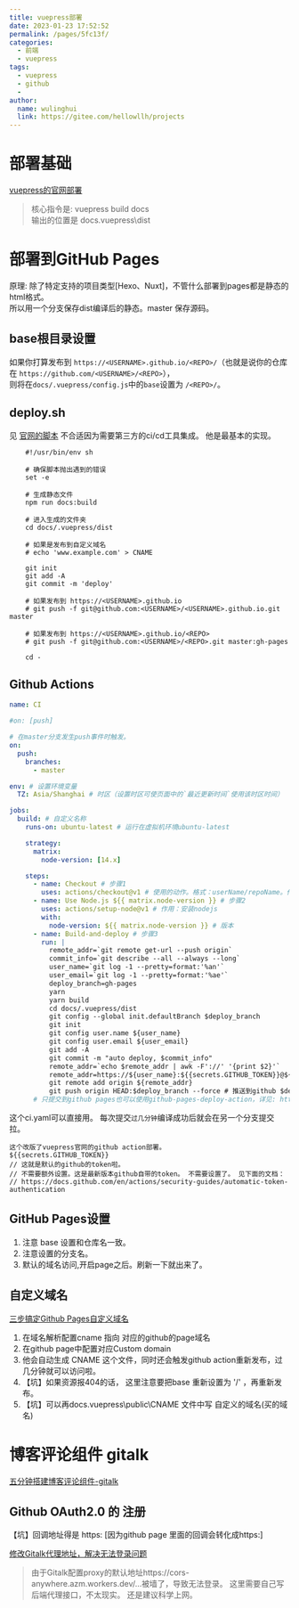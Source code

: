 ```yaml
---
title: vuepress部署
date: 2023-01-23 17:52:52
permalink: /pages/5fc13f/
categories:
  - 前端
  - vuepress
tags:
  - vuepress
  - github
  - 
author: 
  name: wulinghui
  link: https://gitee.com/hellowllh/projects
---
```

# 部署基础
[vuepress的官网部署](https://vuepress.vuejs.org/zh/guide/deploy.html)
> 核心指令是: vuepress build docs   
> 输出的位置是 docs\.vuepress\dist  


# 部署到GitHub Pages
原理: 除了特定支持的项目类型[Hexo、Nuxt]，不管什么部署到pages都是静态的html格式。   
	  所以用一个分支保存dist编译后的静态。master 保存源码。


## base根目录设置
如果你打算发布到 `https://<USERNAME>.github.io/<REPO>/`（也就是说你的仓库在 `https://github.com/<USERNAME>/<REPO>`），  
则将在`docs/.vuepress/config.js`中的`base`设置为 `/<REPO>/`。
	   
## deploy.sh
见 [官网的脚本](https://vuepress.vuejs.org/zh/guide/deploy.html#github-pages) 不合适因为需要第三方的ci/cd工具集成。 他是最基本的实现。
```shell
	#!/usr/bin/env sh
	
	# 确保脚本抛出遇到的错误
	set -e
	
	# 生成静态文件
	npm run docs:build
	
	# 进入生成的文件夹
	cd docs/.vuepress/dist
	
	# 如果是发布到自定义域名
	# echo 'www.example.com' > CNAME
	
	git init
	git add -A
	git commit -m 'deploy'
	
	# 如果发布到 https://<USERNAME>.github.io
	# git push -f git@github.com:<USERNAME>/<USERNAME>.github.io.git master
	
	# 如果发布到 https://<USERNAME>.github.io/<REPO>
	# git push -f git@github.com:<USERNAME>/<REPO>.git master:gh-pages
	
	cd -
```
## Github Actions
```yaml
name: CI

#on: [push]

# 在master分支发生push事件时触发。
on:
  push:
    branches:
      - master

env: # 设置环境变量
  TZ: Asia/Shanghai # 时区（设置时区可使页面中的`最近更新时间`使用该时区时间）

jobs:
  build: # 自定义名称
    runs-on: ubuntu-latest # 运行在虚拟机环境ubuntu-latest

    strategy:
      matrix:
        node-version: [14.x]

    steps:
      - name: Checkout # 步骤1
        uses: actions/checkout@v1 # 使用的动作。格式：userName/repoName。作用：检出仓库，获取源码。 官方actions库：https://github.com/actions
      - name: Use Node.js ${{ matrix.node-version }} # 步骤2
        uses: actions/setup-node@v1 # 作用：安装nodejs
        with:
          node-version: ${{ matrix.node-version }} # 版本
      - name: Build-and-deploy # 步骤3
        run: |
          remote_addr=`git remote get-url --push origin`
          commit_info=`git describe --all --always --long`
          user_name=`git log -1 --pretty=format:'%an'`
          user_email=`git log -1 --pretty=format:'%ae'`
          deploy_branch=gh-pages
          yarn
          yarn build
          cd docs/.vuepress/dist
          git config --global init.defaultBranch $deploy_branch
          git init
          git config user.name ${user_name}
          git config user.email ${user_email}
          git add -A
          git commit -m "auto deploy, $commit_info"
          remote_addr=`echo $remote_addr | awk -F'://' '{print $2}'`
          remote_addr=https://${user_name}:${{secrets.GITHUB_TOKEN}}@${remote_addr}
          git remote add origin ${remote_addr}
          git push origin HEAD:$deploy_branch --force # 推送到github $deploy_branch分支
      # 只提交到github pages也可以使用github-pages-deploy-action，详见: https://github.com/JamesIves/github-pages-deploy-action
```


这个ci.yaml可以直接用。 每次提交`过几分钟`编译成功后就会在另一个分支提交拉。

``` 
这个改版了vuepress官网的github action部署。
${{secrets.GITHUB_TOKEN}}  
// 这就是默认的github的token啦。 
// 不需要额外设置。这是最新版本github自带的token。 不需要设置了。 见下面的文档：
// https://docs.github.com/en/actions/security-guides/automatic-token-authentication

``` 

## GitHub Pages设置
1. 注意 base 设置和仓库名一致。
2. 注意设置的分支名。
3. 默认的域名访问,开启page之后。刷新一下就出来了。

## 自定义域名
[三步搞定Github Pages自定义域名](https://www.jianshu.com/p/2647e079741f)

1. 在域名解析配置cname 指向 对应的github的page域名
2. 在github page中配置对应Custom domain
3. 他会自动生成 CNAME 这个文件，同时还会触发github action重新发布，过几分钟就可以访问啦。
4. 【坑】如果资源报404的话， 这里注意要把base 重新设置为 '/' ，再重新发布。
5. 【坑】可以再docs\.vuepress\public\CNAME 文件中写 自定义的域名(买的域名)

# 博客评论组件 gitalk

[五分钟搭建博客评论组件-gitalk](https://zhuanlan.zhihu.com/p/341543249)

## Github OAuth2.0 的 注册
【坑】回调地址得是 https:  [因为github page 里面的回调会转化成https:]

[修改Gitalk代理地址，解决无法登录问题](https://apidocs.cn/blog/front/js/%E4%BF%AE%E6%94%B9Gitalk%E4%BB%A3%E7%90%86%E5%9C%B0%E5%9D%80%E8%A7%A3%E5%86%B3%E6%97%A0%E6%B3%95%E7%99%BB%E5%BD%95%E9%97%AE%E9%A2%98.html)
> 由于Gitalk配置proxy的默认地址https://cors-anywhere.azm.workers.dev/...被墙了，导致无法登录。
> 这里需要自己写后端代理接口，不太现实。  还是建议科学上网。

